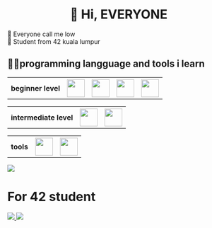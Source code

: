 <h1 align="center">👋 Hi, EVERYONE</h1>
👦 Everyone call me low<br>
📖 Student from 42 kuala lumpur<br>

<h2>👨‍💻programming langguage and tools i learn</h2>

<table>
  <tr>
    <th>beginner level</th>
    <th><img src="https://cdn.jsdelivr.net/gh/devicons/devicon/icons/html5/html5-original-wordmark.svg" height="40" weight="40"></th>
    <th><img src="https://cdn.jsdelivr.net/gh/devicons/devicon/icons/css3/css3-original-wordmark.svg" height="40" weight="40"></th>
    <th><img src="https://cdn.jsdelivr.net/gh/devicons/devicon/icons/javascript/javascript-original.svg" height="40" weight="40"></th>
    <th><img src="https://cdn.jsdelivr.net/gh/devicons/devicon@latest/icons/python/python-original.svg" height="40" weight="40"></th>
  </tr>
</table>
<table>
  <tr>
    <th>intermediate level</th>
    <th><img src="https://cdn.jsdelivr.net/gh/devicons/devicon/icons/c/c-original.svg" height="40" weight="40"></th>
    <th><img src="https://cdn.jsdelivr.net/gh/devicons/devicon@latest/icons/cplusplus/cplusplus-original.svg" height="40" weight="40"></th>
          
  </tr>
</table>
<table>
  <tr>
    <th>tools</th>
    <th><img src="https://cdn.jsdelivr.net/gh/devicons/devicon/icons/vscode/vscode-original.svg" height="40" weight="40"></th>
    <th><img src="https://cdn.jsdelivr.net/gh/devicons/devicon/icons/linux/linux-original.svg" height="40" weight="40"></th>    
  </tr>
</table>

<img align="center" src="https://github-readme-stats.vercel.app/api/top-langs/?username=wenjuin95&layout=donut&theme=transparent" />

<h1>For 42 student</h1>
<a href="https://github.com/wenjuin95/lazy_program">
  <img src="https://github-readme-stats.vercel.app/api/pin/?username=wenjuin95&repo=lazy_program&theme=transparent"/>
</a>
<a href="https://github.com/wenjuin95/MF-Generator">
  <img src="https://github-readme-stats.vercel.app/api/pin/?username=wenjuin95&repo=MAKEFILE&theme=transparent"/>
</a>





